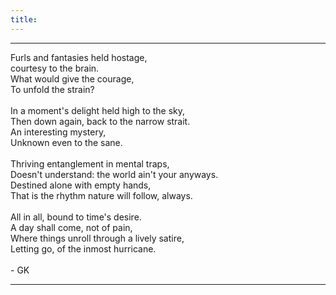```yaml
---
title: 
---
```


---

<div class="text-center">
Furls and fantasies held hostage,<br />
courtesy to the brain.<br />
What would give the courage,<br />
To unfold the strain?
<br /><br />
In a moment's delight held high to the sky,<br />
Then down again, back to the narrow strait.<br />
An interesting mystery,<br />
Unknown even to the sane.
<br /><br />
Thriving entanglement in mental traps,<br />
Doesn't understand: the world ain't your anyways.<br />
Destined alone with empty hands,<br />
That is the rhythm nature will follow, always.
<br /><br />
All in all, bound to time's desire.<br />
A day shall come, not of pain,<br />
Where things unroll through a lively satire,<br />
Letting go, of the inmost hurricane.<br />
<br />
- GK
</div>

---

